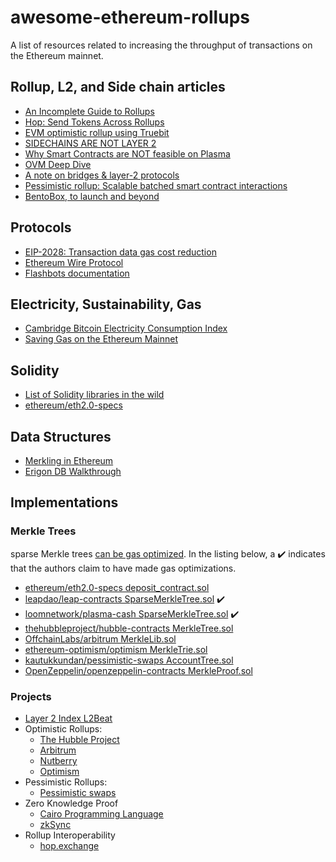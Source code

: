 # awesome-ethereum-rollups

A list of resources related to increasing the throughput of transactions on the Ethereum mainnet.

## Rollup, L2, and Side chain articles

- [An Incomplete Guide to Rollups](https://vitalik.ca/general/2021/01/05/rollup.html)
- [Hop: Send Tokens Across Rollups](https://ethresear.ch/t/hop-send-tokens-across-rollups/8581)
- [EVM optimistic rollup using Truebit](https://ethresear.ch/t/evm-optimistic-rollup-using-truebit/9318)
- [SIDECHAINS ARE NOT LAYER 2](https://www.gakonst.com/sidechains2019.pdf)
- [Why Smart Contracts are NOT feasible on Plasma](https://ethresear.ch/t/why-smart-contracts-are-not-feasible-on-plasma/2598)
- [OVM Deep Dive](https://medium.com/ethereum-optimism/ovm-deep-dive-a300d1085f52)
- [A note on bridges & layer-2 protocols](https://stonecoldpat.medium.com/a-note-on-bridges-layer-2-protocols-b01f8fc22324)
- [Pessimistic rollup: Scalable batched smart contract interactions](https://ethresear.ch/t/pessimistic-rollup-scalable-batched-smart-contract-interactions/7765)
- [BentoBox, to launch and beyond](https://boringcrypto.medium.com/bentobox-to-launch-and-beyond-d2d5dc2350bd)

## Protocols

- [EIP-2028: Transaction data gas cost reduction](https://eips.ethereum.org/EIPS/eip-2028)
- [Ethereum Wire Protocol](https://github.com/ethereum/devp2p/blob/master/caps/eth.md)
- [Flashbots documentation](https://docs.flashbots.net/)

## Electricity, Sustainability, Gas

- [Cambridge Bitcoin Electricity Consumption Index](https://cbeci.org/)
- [Saving Gas on the Ethereum Mainnet](https://timdaub.github.io/2021/04/19/ethereum-web3-saving-gas-mainnet/)

## Solidity

- [List of Solidity libraries in the wild](https://forum.openzeppelin.com/t/list-of-solidity-libraries-in-the-wild/2250)
- [ethereum/eth2.0-specs](https://github.com/ethereum/eth2.0-specs/blob/a553e3b18e77db954944d76994e40fb675b48009/ssz/merkle-proofs.md)

## Data Structures

- [Merkling in Ethereum](https://blog.ethereum.org/2015/11/15/merkling-in-ethereum/)
- [Erigon DB Walkthrough](https://github.com/ledgerwatch/erigon/blob/devel/docs/programmers_guide/db_walkthrough.MD)

## Implementations

### Merkle Trees

sparse Merkle trees [can be gas optimized](https://ethresear.ch/t/optimizing-sparse-merkle-trees/3751). In the listing below, a ✔️ indicates that the authors claim to have made gas optimizations.

- [ethereum/eth2.0-specs deposit_contract.sol](https://github.com/ethereum/eth2.0-specs/blob/34fc0a5d09fae6649e0c6ac7a0cb09ff5a999957/solidity_deposit_contract/deposit_contract.sol)
- [leapdao/leap-contracts SparseMerkleTree.sol](https://github.com/leapdao/leap-contracts/blob/3848ee1901f015ab9580922c602fc5921cfd1e67/contracts/SparseMerkleTree.sol) ✔️
- [loomnetwork/plasma-cash SparseMerkleTree.sol](https://github.com/loomnetwork/plasma-cash/blob/9f916cbd5d70f83a6da8b451eaa3d8881f444153/server/contracts/Core/SparseMerkleTree.sol) ✔️
- [thehubbleproject/hubble-contracts MerkleTree.sol](https://github.com/thehubbleproject/hubble-contracts/blob/402668797ff7454996323113128c693a87011c79/contracts/libs/MerkleTree.sol)
- [OffchainLabs/arbitrum MerkleLib.sol](https://github.com/OffchainLabs/arbitrum/blob/4f1a02688639f8f98f5357b30af5c437ba714553/packages/arb-bridge-eth/contracts/libraries/MerkleLib.sol)
- [ethereum-optimism/optimism MerkleTrie.sol](https://github.com/ethereum-optimism/optimism/blob/cc742715ecbca98248367d67f51a5f03038f5ba2/packages/contracts/contracts/optimistic-ethereum/libraries/trie/Lib_MerkleTrie.sol)
- [kautukkundan/pessimistic-swaps AccountTree.sol](https://github.com/kautukkundan/pessimistic-swaps/blob/afc6c7247ca7829dbbc9e47adc7e39c5c97783eb/contracts/AccountTree.sol)
- [OpenZeppelin/openzeppelin-contracts MerkleProof.sol](https://github.com/OpenZeppelin/openzeppelin-contracts/blob/9d5f77db9da0604ce0b25148898a94ae2c20d70f/contracts/utils/cryptography/MerkleProof.sol)

### Projects

- [Layer 2 Index L2Beat](https://l2beat.com/)
- Optimistic Rollups:
  - [The Hubble Project](https://github.com/thehubbleproject)
  - [Arbitrum](https://github.com/OffchainLabs/arbitrum)
  - [Nutberry](https://github.com/NutBerry)
  - [Optimism](https://github.com/ethereum-optimism)
- Pessimistic Rollups:
  - [Pessimistic swaps](https://github.com/kautukkundan/pessimistic-swaps)
- Zero Knowledge Proof
  - [Cairo Programming Language](https://www.cairo-lang.org/)
  - [zkSync](https://zksync.io/)
- Rollup Interoperability
  - [hop.exchange](https://hop.exchange/)
